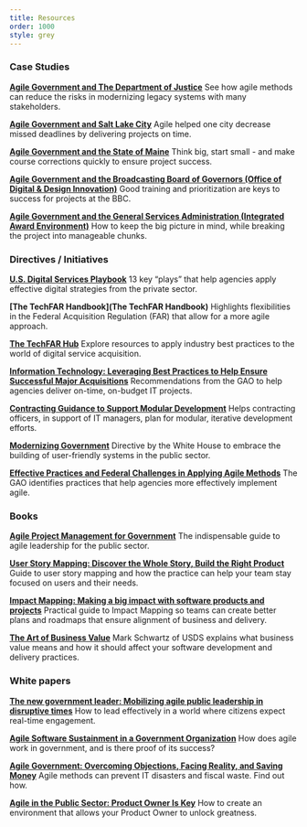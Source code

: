 ```yaml
---
title: Resources
order: 1000
style: grey
---
```


### Case Studies

**[Agile Government and The Department of Justice](http://www.agilegovleaders.org/case-studies/doj/)**
See how agile methods can reduce the risks in modernizing legacy systems with many stakeholders.

**[Agile Government and Salt Lake City](http://www.agilegovleaders.org/case-studies/slc)**
Agile helped one city decrease missed deadlines by delivering projects on time.

**[Agile Government and the State of Maine](http://www.agilegovleaders.org/case-studies/case-study-agile-government-and-the-state-of-maine/)**
Think big, start small - and make course corrections quickly to ensure project success.

**[Agile Government and the Broadcasting Board of Governors (Office of Digital & Design Innovation)](http://www.agilegovleaders.org/case-studies/bbg/)**
Good training and prioritization are keys to success for projects at the BBC.

**[Agile Government and the General Services Administration (Integrated Award Environment)](http://www.agilegovleaders.org/case-studies/gsa/)**
How to keep the big picture in mind, while breaking the project into manageable chunks.


### Directives / Initiatives

**[U.S. Digital Services Playbook](https://playbook.cio.gov/)**
13 key “plays” that help agencies apply effective digital strategies from the private sector.

**[The TechFAR Handbook](The TechFAR Handbook)**
Highlights flexibilities in the Federal Acquisition Regulation (FAR) that allow for a more agile approach.

**[The TechFAR Hub](https://techfarhub.cio.gov/)**
Explore resources to apply industry best practices to the world of digital service acquisition.

**[Information Technology: Leveraging Best Practices to Help Ensure Successful Major Acquisitions](http://www.gao.gov/products/GAO-14-183T)**
Recommendations from the GAO to help agencies deliver on-time, on-budget IT projects.

**[Contracting Guidance to Support Modular Development](http://www.whitehouse.gov/sites/default/files/omb/procurement/guidance/modular-approaches-for-information-technology.pdf)**
Helps contracting officers, in support of IT managers, plan for modular, iterative development efforts.

**[Modernizing Government](http://www.whitehouse.gov/sites/default/files/omb/assets/modernizing_government/ModernizingGovernmentOverview.pdf)**
Directive by the White House to embrace the building of user-friendly systems in the public sector.

**[Effective Practices and Federal Challenges in Applying Agile Methods](http://www.afei.org/WorkingGroups/ADAPT/Documents/GAO%20Agile%20Report.pdf)**
The GAO identifies practices that help agencies more effectively implement agile.


### Books

**[Agile Project Management for Government](http://www.amazon.com/Agile-Project-Management-Government-Wernham/dp/0957223404)**
The indispensable guide to agile leadership for the public sector.

**[User Story Mapping: Discover the Whole Story, Build the Right Product](https://www.amazon.com/User-Story-Mapping-Discover-Product/dp/1491904909)**
Guide to user story mapping and how the practice can help your team stay focused on users and their needs.

**[Impact Mapping: Making a big impact with software products and projects](https://www.impactmapping.org/book.html)**
Practical guide to Impact Mapping so teams can create better plans and roadmaps that ensure alignment of business and delivery.

**[The Art of Business Value](https://www.amazon.com/Art-Business-Value-Mark-Schwartz/dp/1942788045)**
Mark Schwartz of USDS explains what business value means and how it should affect your software development and delivery practices.


### White papers

**[The new government leader: Mobilizing agile public leadership in disruptive times](http://dupress.com/articles/the-new-government-leader-mobilizing-agile-public-leadership-in-disruptive-times/)**
How to lead effectively in a world where citizens expect real-time engagement.

**[Agile Software Sustainment in a Government Organization](http://www.scrumalliance.org/community/articles/2013/october/agile-software-sustainment-in-a-government-organiz)**
How does agile work in government, and is there proof of its success? 

**[Agile Government: Overcoming Objections, Facing Reality, and Saving Money](https://drive.google.com/a/civicactions.net/file/d/0B4x-JjyOVv3pM1MxdkprbmMzMzQ/edit?usp=sharing)**
Agile methods can prevent IT disasters and fiscal waste. Find out how. 

**[Agile in the Public Sector: Product Owner Is Key](http://assets-production.govstore.service.gov.uk/G4/Unboxed_Consulting_Ltd-0276/51f978bd12a2fcb9e800108a/QD5/Public%20Sector%20WP.pdf)**
How to create an environment that allows your Product Owner to unlock greatness.
